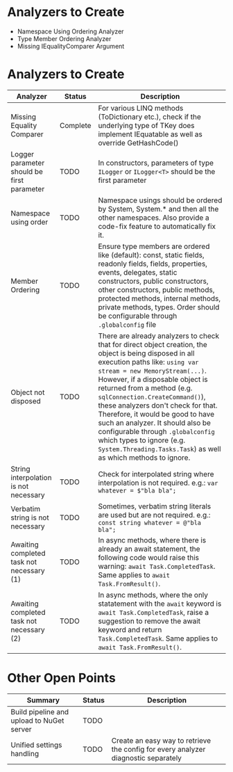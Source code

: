 # Analyzers to Create

- Namespace Using Ordering Analyzer
- Type Member Ordering Analyzer
- Missing IEqualityComparer Argument

# Analyzers to Create

| Analyzer | Status | Description |
|----------|--------|-------------|
| Missing Equality Comparer | Complete | For various LINQ methods (ToDictionary etc.), check if the underlying type of TKey does implement IEquatable<T> as well as override GetHashCode() |
| Logger parameter should be first parameter | TODO | In constructors, parameters of type `ILogger` or `ILogger<T>` should be the first parameter |
| Namespace using order | TODO | Namespace usings should be ordered by System, System.* and then all the other namespaces. Also provide a code-fix feature to automatically fix it. |
| Member Ordering | TODO | Ensure type members are ordered like (default): const, static fields, readonly fields, fields, properties, events, delegates, static constructors, public constructors, other constructors, public methods, protected methods, internal methods, private methods, types. Order should be configurable through `.globalconfig`  file |
| Object not disposed | TODO | There are already analyzers to check that for direct object creation, the object is being disposed in all execution paths like: `using var stream = new MemoryStream(...)`. However, if a disposable object is returned from a method (e.g. `sqlConnection.CreateCommand()`), these analyzers don't check for that. Therefore, it would be good to have such an analyzer. It should also be configurable through `.globalconfig` which types to ignore (e.g. `System.Threading.Tasks.Task`) as well as which methods to ignore. |
| String interpolation is not necessary | TODO | Check for interpolated string where interpolation is not  required. e.g.: `var whatever = $"bla bla";` |
| Verbatim string is not necessary | TODO | Sometimes, verbatim string literals are used but are not required. e.g.: `const string whatever = @"bla bla";` |
| Awaiting completed task not necessary (1) | TODO | In async methods, where there is already an await statement, the following code would raise this warning: `await Task.CompletedTask`. Same applies to `await Task.FromResult()`. |
| Awaiting completed task not necessary (2) | TODO | In async methods, where the only statatement with the `await` keyword is `await Task.CompletedTask`, raise a suggestion to remove the await keyword and return `Task.CompletedTask`. Same applies to `await Task.FromResult()`.

# Other Open Points
| Summary | Status | Description |
|---------|--------|-------------|
| Build pipeline and upload to NuGet server | TODO | |
| Unified settings handling | TODO | Create an easy way to retrieve the config for every analyzer diagnostic separately |
